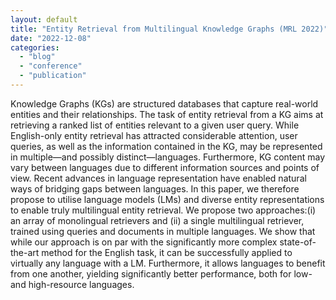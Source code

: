 ```yaml
---
layout: default
title: "Entity Retrieval from Multilingual Knowledge Graphs (MRL 2022)"
date: "2022-12-08"
categories:
  - "blog"
  - "conference"
  - "publication"
---
```


Knowledge Graphs (KGs) are structured databases that capture real-world entities and their relationships. The task of entity retrieval from a KG aims at retrieving a ranked list of entities relevant to a given user query. While English-only entity retrieval has attracted considerable attention, user queries, as well as the information contained in the KG, may be represented in multiple—and possibly distinct—languages. Furthermore, KG content may vary between languages due to different information sources and points of view. Recent advances in language representation have enabled natural ways of bridging gaps between languages. In this paper, we therefore propose to utilise language models (LMs) and diverse entity representations to enable truly multilingual entity retrieval. We propose two approaches:(i) an array of monolingual retrievers and (ii) a single multilingual retriever, trained using queries and documents in multiple languages. We show that while our approach is on par with the significantly more complex state-of-the-art method for the English task, it can be successfully applied to virtually any language with a LM. Furthermore, it allows languages to benefit from one another, yielding significantly better performance, both for low-and high-resource languages.
